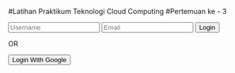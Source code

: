 #Latihan Praktikum Teknologi Cloud Computing
#Pertemuan ke - 3

<form action="">
                <input type="text" name="username" placeholder="Username">
                <input type="email" name="Email" placeholder="Email">
                <input type="submit" name="submit" value="Login">
                <div class="border-p"></div>
                <p>OR</p>
                <button>Login With Google</button>
            </form>


